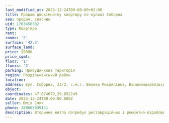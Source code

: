 ```yaml
---
last_modified_at: 2023-12-24T00:00:00+02:00
title: Продаю двокімнатну квартиру по вулиці Соборна
seo: продам, власник
uid: 1703450382
type: Квартира
rent:
rooms: '2'
surface: '42.3'
surface_land:
price: $9000
price_sqmt:
floor: '1'
floors: '2'
parking: Прибудинкова територія
region: Роздільнянський район
location:
address: вул. Соборна, 33/2, с.м.т. Велика Михайлівка, Великомихайлівська
object:
coordinates: 47.074679,29.852249
date: 2023-12-24T00:00:00.000Z
seller: Юлія Смик
phone: 380665939141
description: Вторинне житло потребує реставраційних і ремонтно-оздоблювальних робіт, наразі непридатне для проживання
---
```

